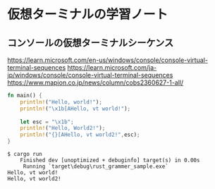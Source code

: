 # 仮想ターミナルの学習ノート

## コンソールの仮想ターミナルシーケンス

<https://learn.microsoft.com/en-us/windows/console/console-virtual-terminal-sequences>
<https://learn.microsoft.com/ja-jp/windows/console/console-virtual-terminal-sequences>
<https://www.mapion.co.jp/news/column/cobs2360627-1-all/>

```rust
fn main() {
    println!("Hello, world!");
    println!("\x1b[AHello, vt world!");
    
    let esc = "\x1b";
    println!("Hello, World2!");
    println!("{}[AHello, vt world2!",esc);
}
```

```shell
$ cargo run
    Finished dev [unoptimized + debuginfo] target(s) in 0.00s
     Running `target\debug\rust_grammer_sample.exe`
Hello, vt world!
Hello, vt world2!
```
